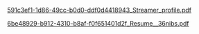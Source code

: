 
[591c3ef1-1d86-49cc-b0d0-ddf0d4418943_Streamer_profile.pdf](https://github.com/SC36-11-1/-/files/15286768/591c3ef1-1d86-49cc-b0d0-ddf0d4418943_Streamer_profile.pdf)

[6be48929-b912-4310-b8af-f0f651401d2f_Resume__36nibs.pdf](https://github.com/SC36-11-1/-/files/15286776/6be48929-b912-4310-b8af-f0f651401d2f_Resume__36nibs.pdf)

